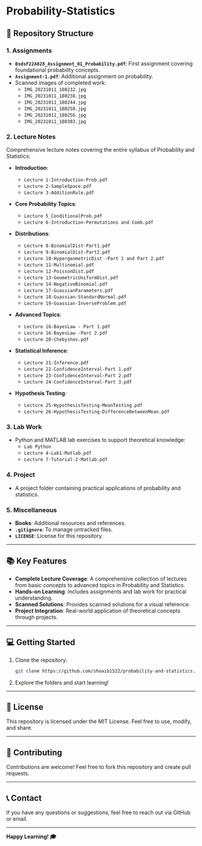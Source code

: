 # Probability-Statistics

## 📂 Repository Structure

### 1. **Assignments**
- **`BsdsF22A028_Assignment_01_Probability.pdf`**: First assignment covering foundational probability concepts.
- **`Assignment-1.pdf`**: Additional assignment on probability.
- Scanned images of completed work:
  - `IMG_20231011_180232.jpg`
  - `IMG_20231011_180238.jpg`
  - `IMG_20231011_180244.jpg`
  - `IMG_20231011_180250.jpg`
  - `IMG_20231011_180256.jpg`
  - `IMG_20231011_180303.jpg`

### 2. **Lecture Notes**
Comprehensive lecture notes covering the entire syllabus of Probability and Statistics:

- **Introduction**:
  - `Lecture 1-Introduction-Prob.pdf`
  - `Lecture 2-SampleSpace.pdf`
  - `Lecture 3-AdditionRule.pdf`

- **Core Probability Topics**:
  - `Lecture 5_ConditionalProb.pdf`
  - `Lecture 6-Introduction-Permutations and Comb.pdf`

- **Distributions**:
  - `Lecture 8-BinomialDist-Part1.pdf`
  - `Lecture 9-BinomialDist-Part2.pdf`
  - `Lecture 10-HypergeometricDist -Part 1 and Part 2.pdf`
  - `Lecture 11-Multinomial.pdf`
  - `Lecture 12-PoissonDist.pdf`
  - `Lecture 13-GeometricUniformDist.pdf`
  - `Lecture 14-NegativeBinomial.pdf`
  - `Lecture 17-GuassianParameters.pdf`
  - `Lecture 18-Guassian-StandardNormal.pdf`
  - `Lecture 19-Guassian-InverseProblem.pdf`

- **Advanced Topics**:
  - `Lecture 16-BayesLaw - Part 1.pdf`
  - `Lecture 16-BayesLaw -Part 2.pdf`
  - `Lecture 20-Chebyshev.pdf`

- **Statistical Inference**:
  - `Lecture 21-Inference.pdf`
  - `Lecture 22-ConfidenceInterval-Part 1.pdf`
  - `Lecture 23-ConfidenceInterval-Part 2.pdf`
  - `Lecture 24-ConfidenceInterval-Part 3.pdf`

- **Hypothesis Testing**:
  - `Lecture 25-HypothesisTesting-MeanTesting.pdf`
  - `Lecture 26-HypothesisTesting-DifferenceBetweenMean.pdf`

### 3. **Lab Work**
- Python and MATLAB lab exercises to support theoretical knowledge:
  - `Lab Python`
  - `Lecture 4-Lab1-Matlab.pdf`
  - `Lecture 7-Tutorial-2-Matlab.pdf`

### 4. **Project**
- A project folder containing practical applications of probability and statistics.

### 5. **Miscellaneous**
- **Books**: Additional resources and references.
- **`.gitignore`**: To manage untracked files.
- **`LICENSE`**: License for this repository.

---

## 📚 Key Features

- **Complete Lecture Coverage**: A comprehensive collection of lectures from basic concepts to advanced topics in Probability and Statistics.
- **Hands-on Learning**: Includes assignments and lab work for practical understanding.
- **Scanned Solutions**: Provides scanned solutions for a visual reference.
- **Project Integration**: Real-world application of theoretical concepts through projects.

---

## 💻 Getting Started
1. Clone the repository:
   ```bash
   git clone https://github.com/shoaib1522/probability-and-statistics.git
   ```
2. Explore the folders and start learning!

---

## 📜 License
This repository is licensed under the MIT License. Feel free to use, modify, and share.

---

## 🤝 Contributing
Contributions are welcome! Feel free to fork this repository and create pull requests.

---

## 📞 Contact
If you have any questions or suggestions, feel free to reach out via GitHub or email.

---

**Happy Learning! 🎓**
